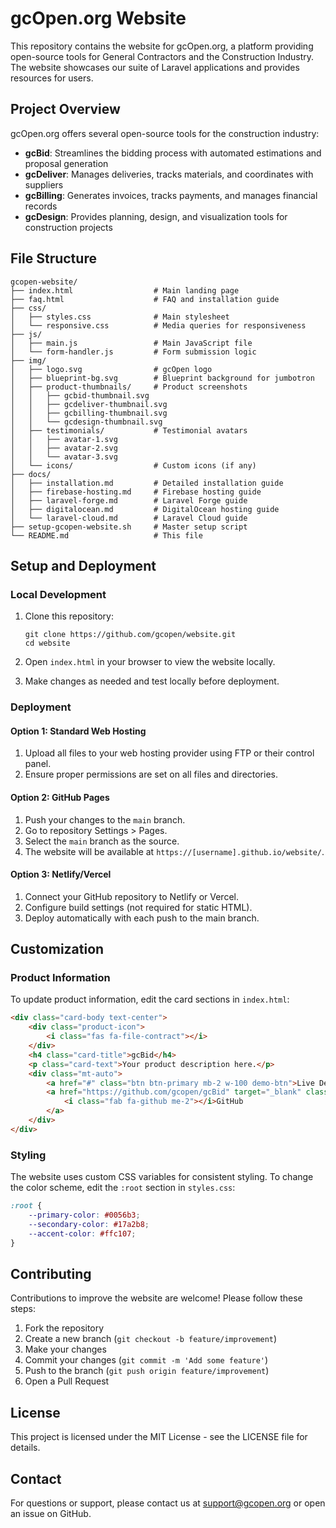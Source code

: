 # gcOpen.org Website

This repository contains the website for gcOpen.org, a platform providing open-source tools for General Contractors and the Construction Industry. The website showcases our suite of Laravel applications and provides resources for users.

## Project Overview

gcOpen.org offers several open-source tools for the construction industry:

- **gcBid**: Streamlines the bidding process with automated estimations and proposal generation
- **gcDeliver**: Manages deliveries, tracks materials, and coordinates with suppliers
- **gcBilling**: Generates invoices, tracks payments, and manages financial records
- **gcDesign**: Provides planning, design, and visualization tools for construction projects

## File Structure

```
gcopen-website/
├── index.html                  # Main landing page
├── faq.html                    # FAQ and installation guide
├── css/
│   ├── styles.css              # Main stylesheet
│   └── responsive.css          # Media queries for responsiveness
├── js/
│   ├── main.js                 # Main JavaScript file
│   └── form-handler.js         # Form submission logic
├── img/
│   ├── logo.svg                # gcOpen logo
│   ├── blueprint-bg.svg        # Blueprint background for jumbotron
│   ├── product-thumbnails/     # Product screenshots
│   │   ├── gcbid-thumbnail.svg
│   │   ├── gcdeliver-thumbnail.svg
│   │   ├── gcbilling-thumbnail.svg
│   │   └── gcdesign-thumbnail.svg
│   ├── testimonials/           # Testimonial avatars
│   │   ├── avatar-1.svg
│   │   ├── avatar-2.svg
│   │   └── avatar-3.svg
│   └── icons/                  # Custom icons (if any)
├── docs/
│   ├── installation.md         # Detailed installation guide
│   ├── firebase-hosting.md     # Firebase hosting guide
│   ├── laravel-forge.md        # Laravel Forge guide
│   ├── digitalocean.md         # DigitalOcean hosting guide
│   └── laravel-cloud.md        # Laravel Cloud guide
├── setup-gcopen-website.sh     # Master setup script
└── README.md                   # This file
```

## Setup and Deployment

### Local Development

1. Clone this repository:
   ```
   git clone https://github.com/gcopen/website.git
   cd website
   ```

2. Open `index.html` in your browser to view the website locally.

3. Make changes as needed and test locally before deployment.

### Deployment

#### Option 1: Standard Web Hosting

1. Upload all files to your web hosting provider using FTP or their control panel.
2. Ensure proper permissions are set on all files and directories.

#### Option 2: GitHub Pages

1. Push your changes to the `main` branch.
2. Go to repository Settings > Pages.
3. Select the `main` branch as the source.
4. The website will be available at `https://[username].github.io/website/`.

#### Option 3: Netlify/Vercel

1. Connect your GitHub repository to Netlify or Vercel.
2. Configure build settings (not required for static HTML).
3. Deploy automatically with each push to the main branch.

## Customization

### Product Information

To update product information, edit the card sections in `index.html`:

```html
<div class="card-body text-center">
    <div class="product-icon">
        <i class="fas fa-file-contract"></i>
    </div>
    <h4 class="card-title">gcBid</h4>
    <p class="card-text">Your product description here.</p>
    <div class="mt-auto">
        <a href="#" class="btn btn-primary mb-2 w-100 demo-btn">Live Demo</a>
        <a href="https://github.com/gcopen/gcBid" target="_blank" class="btn btn-outline-dark w-100">
            <i class="fab fa-github me-2"></i>GitHub
        </a>
    </div>
</div>
```

### Styling

The website uses custom CSS variables for consistent styling. To change the color scheme, edit the `:root` section in `styles.css`:

```css
:root {
    --primary-color: #0056b3;
    --secondary-color: #17a2b8;
    --accent-color: #ffc107;
}
```

## Contributing

Contributions to improve the website are welcome! Please follow these steps:

1. Fork the repository
2. Create a new branch (`git checkout -b feature/improvement`)
3. Make your changes
4. Commit your changes (`git commit -m 'Add some feature'`)
5. Push to the branch (`git push origin feature/improvement`)
6. Open a Pull Request

## License

This project is licensed under the MIT License - see the LICENSE file for details.

## Contact

For questions or support, please contact us at support@gcopen.org or open an issue on GitHub.
